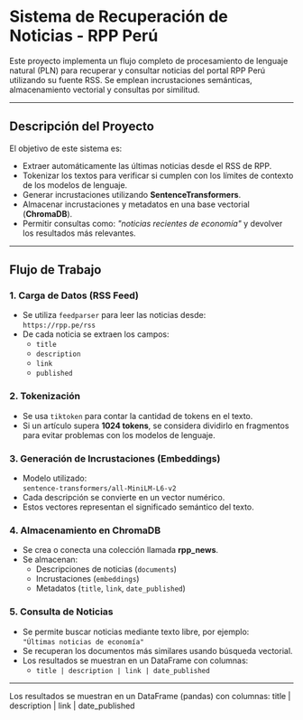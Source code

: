 # Sistema de Recuperación de Noticias - RPP Perú

Este proyecto implementa un flujo completo de procesamiento de lenguaje natural (PLN) para recuperar y consultar noticias del portal RPP Perú utilizando su fuente RSS. Se emplean incrustaciones semánticas, almacenamiento vectorial y consultas por similitud.

---

## Descripción del Proyecto

El objetivo de este sistema es:

- Extraer automáticamente las últimas noticias desde el RSS de RPP.
- Tokenizar los textos para verificar si cumplen con los límites de contexto de los modelos de lenguaje.
- Generar incrustaciones utilizando **SentenceTransformers**.
- Almacenar incrustaciones y metadatos en una base vectorial (**ChromaDB**).
- Permitir consultas como: *"noticias recientes de economía"* y devolver los resultados más relevantes.

---

## Flujo de Trabajo

### 1. Carga de Datos (RSS Feed)

- Se utiliza `feedparser` para leer las noticias desde:  
  `https://rpp.pe/rss`
- De cada noticia se extraen los campos:
  - `title`
  - `description`
  - `link`
  - `published`

### 2. Tokenización

- Se usa `tiktoken` para contar la cantidad de tokens en el texto.
- Si un artículo supera **1024 tokens**, se considera dividirlo en fragmentos para evitar problemas con los modelos de lenguaje.

### 3. Generación de Incrustaciones (Embeddings)

- Modelo utilizado:  
  `sentence-transformers/all-MiniLM-L6-v2`
- Cada descripción se convierte en un vector numérico.
- Estos vectores representan el significado semántico del texto.

### 4. Almacenamiento en ChromaDB

- Se crea o conecta una colección llamada **rpp_news**.
- Se almacenan:
  - Descripciones de noticias (`documents`)
  - Incrustaciones (`embeddings`)
  - Metadatos (`title`, `link`, `date_published`)

### 5. Consulta de Noticias

- Se permite buscar noticias mediante texto libre, por ejemplo:  
  `"Últimas noticias de economía"`
- Se recuperan los documentos más similares usando búsqueda vectorial.
- Los resultados se muestran en un DataFrame con columnas:
  - `title | description | link | date_published`

---



Los resultados se muestran en un DataFrame (pandas) con columnas:
title | description | link | date_published
